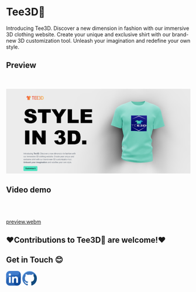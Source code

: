 # Tee3D👕
Introducing Tee3D. Discover a new dimension in fashion with our immersive 3D clothing website. Create your unique and exclusive shirt with our brand-new 3D customization tool. Unleash your imagination and redefine your own style.

## Preview
<br>
<br>
<img src = "preview.png" >

## Video demo
<br>
<br>

[preview.webm](https://github.com/Biprock/Tee3D/assets/85643598/ee654cd2-558d-4558-a690-555c28874dba)

## ❤️Contributions to Tee3D👕 are welcome!❤️


## Get in Touch 😊
<a href="https://www.linkedin.com/in/biprajit-suklabaidya-9950b1208/"><img src ="/client/src/assets/linkedin.png" style="width:40px;"></a>
<a href="https://github.com/Biprock"><img src ="/client/src/assets/github.png" style="width:40px;"></a>

